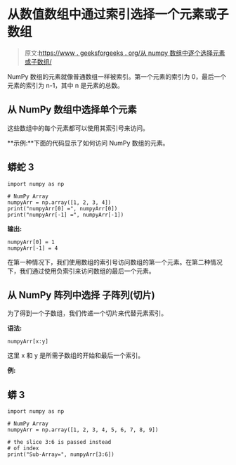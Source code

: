# 从数值数组中通过索引选择一个元素或子数组

> 原文:[https://www . geeksforgeeks . org/从 numpy 数组中逐个选择元素或子数组/](https://www.geeksforgeeks.org/select-an-element-or-sub-array-by-index-from-a-numpy-array/)

NumPy 数组的元素就像普通数组一样被索引。第一个元素的索引为 0，最后一个元素的索引为 n-1，其中 n 是元素的总数。

## **从 NumPy 数组中选择单个元素**

这些数组中的每个元素都可以使用其索引号来访问。

**示例:**下面的代码显示了如何访问 NumPy 数组的元素。

## 蟒蛇 3

```
import numpy as np

# NumPy Array
numpyArr = np.array([1, 2, 3, 4])
print("numpyArr[0] =", numpyArr[0])
print("numpyArr[-1] =", numpyArr[-1])
```

**输出:**

```
numpyArr[0] = 1
numpyArr[-1] = 4

```

在第一种情况下，我们使用数组的索引号访问数组的第一个元素。在第二种情况下，我们通过使用负索引来访问数组的最后一个元素。

## **从 NumPy 阵列中选择** **子阵列(切片)**

为了得到一个子数组，我们传递一个切片来代替元素索引。

**语法:**

```
numpyArr[x:y]

```

这里 x 和 y 是所需子数组的开始和最后一个索引。

**例:**

## 蟒 3

```
import numpy as np

# NumPy Array
numpyArr = np.array([1, 2, 3, 4, 5, 6, 7, 8, 9])

# the slice 3:6 is passed instead 
# of index
print("Sub-Array=", numpyArr[3:6])
```